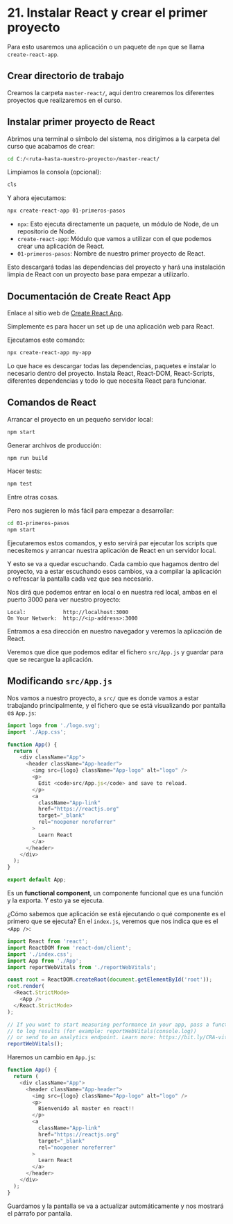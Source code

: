 # 21. Instalar React y crear el primer proyecto

Para esto usaremos una aplicación o un paquete de `npm` que se llama `create-react-app`.

## Crear directorio de trabajo

Creamos la carpeta `master-react/`, aquí dentro crearemos los diferentes proyectos que realizaremos en el curso.

## Instalar primer proyecto de React

Abrimos una terminal o símbolo del sistema, nos dirigimos a la carpeta del curso que acabamos de crear:

```bash
cd C:/<ruta-hasta-nuestro-proyecto>/master-react/
```

Limpiamos la consola (opcional):

```bash
cls
```

Y ahora ejecutamos:

```bash
npx create-react-app 01-primeros-pasos
```

* `npx`: Esto ejecuta directamente un paquete, un módulo de Node, de un repositorio de Node.
* `create-react-app`: Módulo que vamos a utilizar con el que podemos crear una aplicación de React.
* `01-primeros-pasos`: Nombre de nuestro primer proyecto de React.

Esto descargará todas las dependencias del proyecto y hará una instalación limpia de React con un proyecto base para empezar a
utilizarlo.

## Documentación de Create React App

Enlace al sitio web de [Create React App](https://create-react-app.dev/).

Simplemente es para hacer un set up de una aplicación web para React.

Ejecutamos este comando:

```bash
npx create-react-app my-app
```

Lo que hace es descargar todas las dependencias, paquetes e instalar lo necesario dentro del proyecto. Instala React, React-DOM, React-Scripts,
diferentes dependencias y todo lo que necesita React para funcionar.

## Comandos de React

Arrancar el proyecto en un pequeño servidor local:

```bash
npm start
```

Generar archivos de producción:

```bash
npm run build
```

Hacer tests:

```bash
npm test
```

Entre otras cosas.

Pero nos sugieren lo más fácil para empezar a desarrollar:

```bash
cd 01-primeros-pasos
npm start
```

Ejecutaremos estos comandos, y esto servirá par ejecutar los scripts que necesitemos y arrancar nuestra aplicación de React en un servidor local.

Y esto se va a quedar escuchando. Cada cambio que hagamos dentro del proyecto, va a estar escuchando esos cambios, va a compilar la aplicación
o refrescar la pantalla cada vez que sea necesario.

Nos dirá que podemos entrar en local o en nuestra red local, ambas en el puerto 3000 para ver nuestro proyecto:

```plaintext
Local:            http://localhost:3000
On Your Network:  http://<ip-address>:3000
```

Entramos a esa dirección en nuestro navegador y veremos la aplicación de React.

Veremos que dice que podemos editar el fichero `src/App.js` y guardar para que se recargue la aplicación.

## Modificando `src/App.js`

Nos vamos a nuestro proyecto, a `src/` que es donde vamos a estar trabajando principalmente, y el fichero que se está visualizando por
pantalla es `App.js`:

```javascript
import logo from './logo.svg';
import './App.css';

function App() {
  return (
    <div className="App">
      <header className="App-header">
        <img src={logo} className="App-logo" alt="logo" />
        <p>
          Edit <code>src/App.js</code> and save to reload.
        </p>
        <a
          className="App-link"
          href="https://reactjs.org"
          target="_blank"
          rel="noopener noreferrer"
        >
          Learn React
        </a>
      </header>
    </div>
  );
}

export default App;
```

Es un **functional component**, un componente funcional que es una función y la exporta. Y esto ya se ejecuta.

¿Cómo sabemos que aplicación se está ejecutando o qué componente es el primero que se ejecuta? En el `index.js`, veremos que nos indica que es
el `<App />`:

```javascript
import React from 'react';
import ReactDOM from 'react-dom/client';
import './index.css';
import App from './App';
import reportWebVitals from './reportWebVitals';

const root = ReactDOM.createRoot(document.getElementById('root'));
root.render(
  <React.StrictMode>
    <App />
  </React.StrictMode>
);

// If you want to start measuring performance in your app, pass a function
// to log results (for example: reportWebVitals(console.log))
// or send to an analytics endpoint. Learn more: https://bit.ly/CRA-vitals
reportWebVitals();
```

Haremos un cambio en `App.js`:

```javascript
function App() {
  return (
    <div className="App">
      <header className="App-header">
        <img src={logo} className="App-logo" alt="logo" />
        <p>
          Bienvenido al master en react!!
        </p>
        <a
          className="App-link"
          href="https://reactjs.org"
          target="_blank"
          rel="noopener noreferrer"
        >
          Learn React
        </a>
      </header>
    </div>
  );
}
```

Guardamos y la pantalla se va a actualizar automáticamente y nos mostrará el párrafo por pantalla.